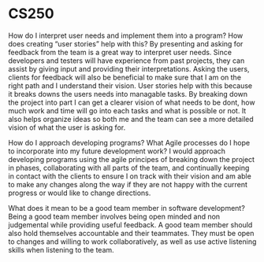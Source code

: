 # CS250

How do I interpret user needs and implement them into a program? How does creating “user stories” help with this?
By presenting and asking for feedback from the team is a great way to interpret user needs.  Since developers and testers will have experience from past projects, they can assist by giving input and providing their interpretations.  Asking the users, clients for feedback will also be beneficial to make sure that I am on the right path and I understand their vision.  User stories help with this because it breaks downs the users needs into managable tasks. By breaking down the project into part I can get a clearer vision of what needs to be dont, how much work and time  will go into each tasks and what is possible or not.  It also helps organize ideas so both me and the team can see a more detailed vision of what the user is asking for.

How do I approach developing programs? What Agile processes do I hope to incorporate into my future development work?
I would approach developing programs using the agile principes of breaking down the project in phases, collaborating with all parts of the team, and continually keeping in contact with the clients to ensure I on track with their vision and am able to make any changes along the way if they are not happy with the current progress or would like to change directions.

What does it mean to be a good team member in software development?
Being a good team member involves being open minded and non judgemental while providing useful feedback.  A good team member should also hold themselves accountable and their teammates.  They must be open to changes and willing to work collaboratively, as well as use active listening skills when listening to the team.
